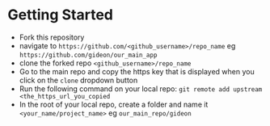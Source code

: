 # Getting Started
* Fork this repository
* navigate to `https://github.com/<github_username>/repo_name` eg `https://github.com/gideon/our_main_app`
* clone the forked repo `<github_username>/repo_name`
* Go to the main repo and copy the https key that is displayed when you click on the `clone` dropdown button
* Run the following command on your local repo: `git remote add upstream <the_https_url_you_copied`
* In the root of your local repo, create a folder and name it `<your_name/project_name>` eg `our_main_repo/gideon`
